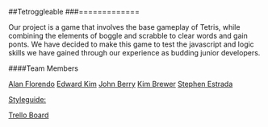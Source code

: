 ##Tetroggleable
###=============

Our project is a game that involves the base gameplay of Tetris, while combining the elements of boggle and scrabble to clear words and gain ponts. We have decided to make this game to test the javascript and logic skills we have gained through our experience as budding junior developers.


####Team Members

[Alan Florendo](https://github.com/alanflorendo)
[Edward Kim](https://github.com/eddiekimosabe)
[John Berry](https://github.com/jpberry0623)
[Kim Brewer](https://github.com/kabrewer07)
[Stephen Estrada](https://github.com/stcrestrada)


[Styleguide:](https://github.com/airbnb/javascript)

[Trello Board](https://trello.com/b/dcPl2IMM/tetrisbogglescrabble)

